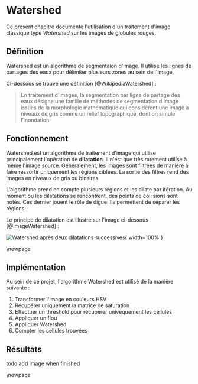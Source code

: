 # Watershed

Ce présent chapitre documente l'utilisation d'un traitement d'image classique type *Watershed* sur les images de globules rouges.

## Définition

Watershed est un algorithme de segmentaion d'image.
Il utilise les lignes de partages des eaux pour délimiter plusieurs zones au sein de l'image.

Ci-dessous se trouve une définition [@WikipediaWatershed] :

> En traitement d'images, la segmentation par ligne de partage des eaux désigne une famille de méthodes de segmentation d'image issues de la morphologie mathématique qui considèrent une image à niveaux de gris comme un relief topographique, dont on simule l’inondation.

## Fonctionnement

Watershed est un algorithme de traitement d'image qui utilise principalement l'opération de **dilatation**.
Il n'est que très rarement utilisé à même l'image source.
Généralement, les images sont filtrées de manière à faire ressortir uniquement les régions ciblées. La sortie des filtres rend des images en niveaux de gris ou binaires.

L'algorithme prend en compte plusieurs régions et les dilate par itération.
Au moment ou les dilatations se rencontrent, des points de collisions sont notés.
Ces dernier jouent le rôle de digue. Ils permettent de séparer les régions.

Le principe de dilatation est illustré sur l'image ci-dessous [@ImageWatershed] : 

![Watershed après deux dilatations successives](img/watershed.png){ width=100% }

\newpage

## Implémentation

Au sein de ce projet, l'algorithme Watershed est utilisé de la manière suivante :

1. Transformer l'image en couleurs HSV
2. Récupérer uniquement la matrice de saturation
3. Effectuer un threshold pour récupérer univequement les cellules
4. Appliquer un flou
5. Appliquer Watershed
6. Compter les cellules trouvées

## Résultats

todo add image when finished

\newpage
